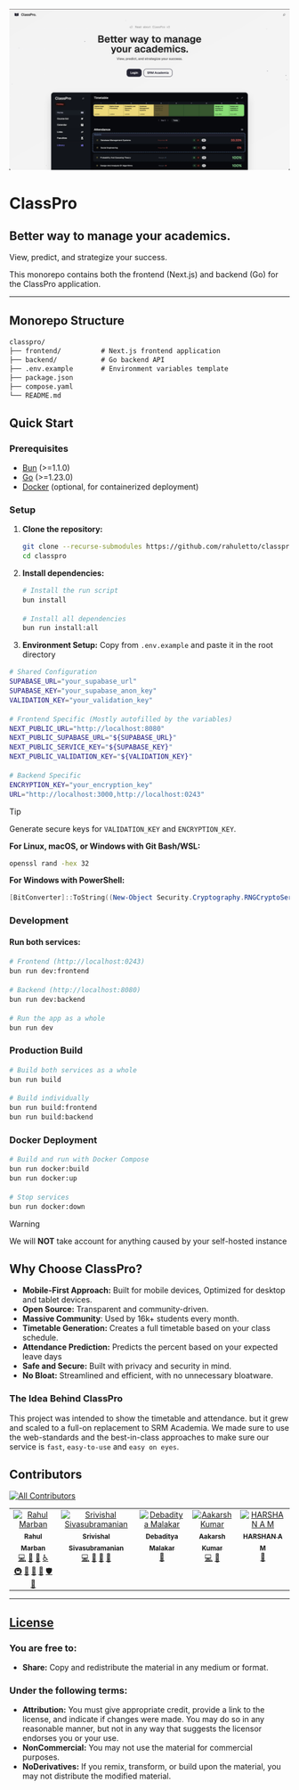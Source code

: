 ![alt text](frontend/public/images/og.png)

# ClassPro

## Better way to manage your academics.

View, predict, and strategize your success.

This monorepo contains both the frontend (Next.js) and backend (Go) for the ClassPro application.

---

## Monorepo Structure

```
classpro/
├── frontend/          # Next.js frontend application
├── backend/           # Go backend API
├── .env.example       # Environment variables template
├── package.json
├── compose.yaml
└── README.md
```

## Quick Start

### Prerequisites

- [Bun](https://bun.sh/) (>=1.1.0)
- [Go](https://golang.org/) (>=1.23.0)
- [Docker](https://docker.com/) (optional, for containerized deployment)

### Setup

1. **Clone the repository:**

   ```bash
   git clone --recurse-submodules https://github.com/rahuletto/classpro
   cd classpro
   ```

2. **Install dependencies:**

   ```bash
   # Install the run script
   bun install

   # Install all dependencies
   bun run install:all
   ```

3. **Environment Setup:**
Copy from `.env.example` and paste it in the root directory

```bash
# Shared Configuration
SUPABASE_URL="your_supabase_url"
SUPABASE_KEY="your_supabase_anon_key"
VALIDATION_KEY="your_validation_key"

# Frontend Specific (Mostly autofilled by the variables)
NEXT_PUBLIC_URL="http://localhost:8080"
NEXT_PUBLIC_SUPABASE_URL="${SUPABASE_URL}"
NEXT_PUBLIC_SERVICE_KEY="${SUPABASE_KEY}"
NEXT_PUBLIC_VALIDATION_KEY="${VALIDATION_KEY}"

# Backend Specific
ENCRYPTION_KEY="your_encryption_key"
URL="http://localhost:3000,http://localhost:0243"
```


> [!TIP]
> Generate secure keys for `VALIDATION_KEY` and `ENCRYPTION_KEY`.
>
> **For Linux, macOS, or Windows with Git Bash/WSL:**
>
> ```bash
> openssl rand -hex 32
> ```
>
> **For Windows with PowerShell:**
>
> ```powershell
> [BitConverter]::ToString((New-Object Security.Cryptography.RNGCryptoServiceProvider).GetBytes(32)).Replace("-", "").ToLower()
> ```

### Development

#### Run both services:

```bash
# Frontend (http://localhost:0243)
bun run dev:frontend

# Backend (http://localhost:8080)
bun run dev:backend

# Run the app as a whole
bun run dev
```

### Production Build

```bash
# Build both services as a whole
bun run build

# Build individually
bun run build:frontend
bun run build:backend
```

### Docker Deployment

```bash
# Build and run with Docker Compose
bun run docker:build
bun run docker:up

# Stop services
bun run docker:down
```


> [!WARNING]
> We will **NOT** take account for anything caused by your self-hosted instance


## Why Choose ClassPro?

- **Mobile-First Approach:** Built for mobile devices, Optimized for desktop and tablet devices.
- **Open Source:** Transparent and community-driven.
- **Massive Community**: Used by 16k+ students every month.
- **Timetable Generation:** Creates a full timetable based on your class schedule.
- **Attendance Prediction:** Predicts the percent based on your expected leave days
- **Safe and Secure:** Built with privacy and security in mind.
- **No Bloat:** Streamlined and efficient, with no unnecessary bloatware.

### The Idea Behind ClassPro

This project was intended to show the timetable and attendance. but it grew and scaled to a full-on replacement to SRM Academia. We made sure to use the web-standards and the best-in-class approaches to make sure our service is `fast`, `easy-to-use` and `easy on eyes`.

## Contributors

[![All Contributors](https://img.shields.io/github/all-contributors/Rahuletto/ClassPro?color=b3b3d1&style=for-the-badge)](#contributors)

<!-- ALL-CONTRIBUTORS-LIST:START - Do not remove or modify this section -->
<!-- prettier-ignore-start -->
<!-- markdownlint-disable -->
<table>
  <tbody>
    <tr>
      <td align="center" valign="top" width="14.28%"><a href="http://marban.is-a.dev"><img src="https://avatars.githubusercontent.com/u/71836991?v=4?s=100" width="100px;" alt="Rahul Marban"/><br /><sub><b>Rahul Marban</b></sub></a><br /><a href="https://github.com/Rahuletto/ClassPro/commits?author=Rahuletto" title="Code">💻</a> <a href="#design-Rahuletto" title="Design">🎨</a> <a href="https://github.com/Rahuletto/ClassPro/issues?q=author%3ARahuletto" title="Bug reports">🐛</a> <a href="#a11y-Rahuletto" title="Accessibility">️️️️♿️</a> <a href="#infra-Rahuletto" title="Infrastructure (Hosting, Build-Tools, etc)">🚇</a> <a href="#maintenance-Rahuletto" title="Maintenance">🚧</a> <a href="#projectManagement-Rahuletto" title="Project Management">📆</a> <a href="https://github.com/Rahuletto/ClassPro/pulls?q=is%3Apr+reviewed-by%3ARahuletto" title="Reviewed Pull Requests">👀</a> <a href="#security-Rahuletto" title="Security">🛡️</a> <a href="#tool-Rahuletto" title="Tools">🔧</a></td>
      <td align="center" valign="top" width="14.28%"><a href="https://github.com/root-daemon"><img src="https://avatars.githubusercontent.com/u/47695678?v=4?s=100" width="100px;" alt="Srivishal Sivasubramanian"/><br /><sub><b>Srivishal Sivasubramanian</b></sub></a><br /><a href="https://github.com/Rahuletto/ClassPro/commits?author=root-daemon" title="Code">💻</a> <a href="https://github.com/Rahuletto/ClassPro/issues?q=author%3Aroot-daemon" title="Bug reports">🐛</a> <a href="#maintenance-root-daemon" title="Maintenance">🚧</a> <a href="https://github.com/Rahuletto/ClassPro/pulls?q=is%3Apr+reviewed-by%3Aroot-daemon" title="Reviewed Pull Requests">👀</a></td>
      <td align="center" valign="top" width="14.28%"><a href="https://portfolio-debaditya.vercel.app/"><img src="https://avatars.githubusercontent.com/u/123065261?v=4?s=100" width="100px;" alt="Debaditya Malakar"/><br /><sub><b>Debaditya Malakar</b></sub></a><br /><a href="#design-DebadityaMalakar" title="Design">🎨</a></td>
      <td align="center" valign="top" width="14.28%"><a href="https://github.com/Aakarsh-Kumar"><img src="https://avatars.githubusercontent.com/u/72206467?v=4?s=100" width="100px;" alt="Aakarsh Kumar"/><br /><sub><b>Aakarsh Kumar</b></sub></a><br /><a href="https://github.com/Rahuletto/ClassPro/commits?author=Aakarsh-Kumar" title="Code">💻</a> <a href="https://github.com/Rahuletto/ClassPro/issues?q=author%3AAakarsh-Kumar" title="Bug reports">🐛</a></td>
      <td align="center" valign="top" width="14.28%"><a href="https://github.com/harsshhan"><img src="https://avatars.githubusercontent.com/u/146644928?v=4?s=100" width="100px;" alt="HARSHAN A M"/><br /><sub><b>HARSHAN A M</b></sub></a><br /><a href="#data-harsshhan" title="Data">🔣</a></td>
    </tr>
  </tbody>
</table>

<!-- markdownlint-restore -->
<!-- prettier-ignore-end -->

<!-- ALL-CONTRIBUTORS-LIST:END -->

---

## [License](https://creativecommons.org/licenses/by-nc-nd/4.0/)

### You are free to:

- **Share:** Copy and redistribute the material in any medium or format.

### Under the following terms:

- **Attribution:** You must give appropriate credit, provide a link to the license, and indicate if changes were made. You may do so in any reasonable manner, but not in any way that suggests the licensor endorses you or your use.
- **NonCommercial:** You may not use the material for commercial purposes.
- **NoDerivatives:** If you remix, transform, or build upon the material, you may not distribute the modified material.

